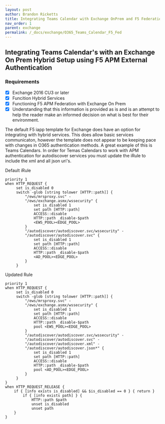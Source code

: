 ```yaml
---
layout: post
author: Brandon Ricketts
title: Integrating Teams Calendar with Exchange OnPrem and F5 Federation
nav_order: 1
parent: exchange
permalink: /_docs/exchange/O365_Teams_Calendar_F5_Fed
---
```


## Integrating Teams Calendar's with an Exchange On Prem Hybrid Setup using F5 APM External Authentication

### Requirements

- [x] Exchange 2016 CU3 or later
- [x] Funcition Hybrid Services
- [x] Functioning F5 APM Federation with Exchange On Prem
- [x] Understanding that this information is provided as is and is an attempt to help the reader make an informed decision on what is best for their environment.

The default F5 iapp template for Exchange does have an option for integrating with hybrid services.  This does allow basic services communicaton, however the template does not appear to be keeping pace with changes in O365 authentication methods.  A great example of this is Teams Calendars.  In order for Temas Calendars to work with APM authentication for autodiscover services you must update the iRule to include the xml and all json uri's.



Default iRule
```
priority 1
when HTTP_REQUEST {
	 set is_disabled 0
	 switch -glob [string tolower [HTTP::path]] {
		 "/ews/mrsproxy.svc" -
		 "/ews/exchange.asmx/wssecurity" {
			 set is_disabled 1
			 set path [HTTP::path]
			 ACCESS::disable
			 HTTP::path _disable-$path
			 <EWS_POOL><EDGE_POOL>
		 }
		 "/autodiscover/autodiscover.svc/wssecurity" -
		 "/autodiscover/autodiscover.svc" {
			 set is_disabled 1
			 set path [HTTP::path]
			 ACCESS::disable
			 HTTP::path _disable-$path
			 <AD_POOL><EDGE_POOL>
		 }
	 }

```


Updated Rule
```
priority 1
when HTTP_REQUEST {
	 set is_disabled 0
	 switch -glob [string tolower [HTTP::path]] {
		 "/ews/mrsproxy.svc" -
		 "/ews/exchange.asmx/wssecurity" {
			 set is_disabled 1
			 set path [HTTP::path]
			 ACCESS::disable
			 HTTP::path _disable-$path
			 pool <EWS_POOL><EDGE_POOL>
		 }
		 "/autodiscover/autodiscover.svc/wssecurity" -
		 "/autodiscover/autodiscover.svc" - 
		 "/autodiscover/autodiscover.xml" -
		 "/autodiscover/autodiscover.json*" {
			 set is_disabled 1
			 set path [HTTP::path]
			 ACCESS::disable
			 HTTP::path _disable-$path
			 pool <AD_POOL><EDGE_POOL>
		 }
	 }
}
when HTTP_REQUEST_RELEASE {
	if { [info exists is_disabled] && $is_disabled == 0 } { return }
		if { [info exists path] } {
			HTTP::path $path
			unset is_disabled
			unset path
	}
}
```
